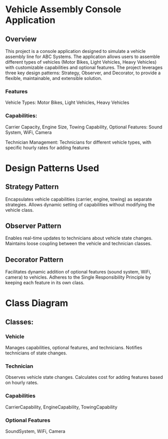 # Vehicle Assembly Console Application
## Overview
This project is a console application designed to simulate a vehicle assembly line for ABC Systems. The application allows users to assemble different types of vehicles (Motor Bikes, Light Vehicles, Heavy Vehicles) with customizable capabilities and optional features. The project leverages three key design patterns: Strategy, Observer, and Decorator, to provide a flexible, maintainable, and extensible solution.

### Features
Vehicle Types: Motor Bikes, Light Vehicles, Heavy Vehicles
### Capabilities:
Carrier Capacity, Engine Size, Towing Capability, Optional Features: Sound System, WiFi, Camera

Technician Management: Technicians for different vehicle types, with specific hourly rates for adding features
# Design Patterns Used
## Strategy Pattern

Encapsulates vehicle capabilities (carrier, engine, towing) as separate strategies. Allows dynamic setting of capabilities without modifying the vehicle class.
## Observer Pattern

Enables real-time updates to technicians about vehicle state changes. Maintains loose coupling between the vehicle and technician classes.
## Decorator Pattern

Facilitates dynamic addition of optional features (sound system, WiFi, camera) to vehicles. Adheres to the Single Responsibility Principle by keeping each feature in its own class.
# Class Diagram

## Classes:
### Vehicle

Manages capabilities, optional features, and technicians. Notifies technicians of state changes.
### Technician

Observes vehicle state changes. Calculates cost for adding features based on hourly rates.
### Capabilities

CarrierCapability, EngineCapability, TowingCapability
### Optional Features

SoundSystem, WiFi, Camera
